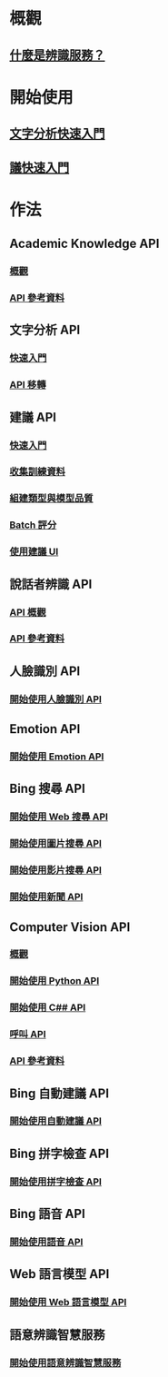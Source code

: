 # 概觀
## [什麼是辨識服務？](https://azure.microsoft.com/services/cognitive-services/)

# 開始使用
## [文字分析快速入門](cognitive-services-text-analytics-quick-start.md)
## [議快速入門](cognitive-services-recommendations-quick-start.md)

# 作法
## Academic Knowledge API
### [概觀](https://www.microsoft.com/cognitive-services/academic-knowledge-api/documentation/overview)
### [API 參考資料](https://dev.projectoxford.ai/docs/services/56332331778daf02acc0a50b/operations/565d9001ca73072048922d97)
## 文字分析 API
### [快速入門](cognitive-services-text-analytics-quick-start.md)
### [API 移轉](cognitive-services-text-analytics-api-migration.md)
## 建議 API
### [快速入門](cognitive-services-recommendations-quick-start.md)
### [收集訓練資料](cognitive-services-recommendations-collecting-data.md)
### [組建類型與模型品質](cognitive-services-recommendations-buildtypes.md)
### [Batch 評分](cognitive-services-recommendations-batch-scoring.md)
### [使用建議 UI](cognitive-services-recommendations-ui-intro.md)
## 說話者辨識 API
### [API 概觀](https://www.microsoft.com/cognitive-services/en-us/speaker-recognition-api/documentation)
### [API 參考資料](https://dev.projectoxford.ai/docs/services/563309b6778daf02acc0a508/operations/5645c3271984551c84ec6797)
## 人臉識別 API
### [開始使用人臉識別 API](https://www.microsoft.com/cognitive-services/en-us/face-api/documentation/overview)
## Emotion API
### [開始使用 Emotion API](https://www.microsoft.com/cognitive-services/en-us/emotion-api/documentation)
## Bing 搜尋 API
### [開始使用 Web 搜尋 API](https://www.microsoft.com/cognitive-services/en-us/bing-web-search-api/documentation)
### [開始使用圖片搜尋 API](https://www.microsoft.com/cognitive-services/en-us/bing-image-search-api/documentation)
### [開始使用影片搜尋 API](https://www.microsoft.com/cognitive-services/en-us/bing-video-search-api/documentation)
### [開始使用新聞 API](https://www.microsoft.com/cognitive-services/en-us/bing-news-search-api/documentation)
## Computer Vision API
### [概觀](https://www.microsoft.com/cognitive-services/en-us/computer-vision-api/documentation)
### [開始使用 Python API](https://www.microsoft.com/cognitive-services/en-us/computer-vision-api/documentation/getstarted/getstartedwithpython)
### [開始使用 C## API](https://www.microsoft.com/cognitive-services/en-us/computer-vision-api/documentation/getstarted/getstartedvisionapiforwindows)
### [呼叫 API](https://www.microsoft.com/cognitive-services/en-us/computer-vision-api/documentation/howtocallvisionapi)
### [API 參考資料](https://dev.projectoxford.ai/docs/services/56f91f2d778daf23d8ec6739/operations/56f91f2e778daf14a499e1fa)
## Bing 自動建議 API
### [開始使用自動建議 API](https://www.microsoft.com/cognitive-services/en-us/bing-autosuggest-api/documentation)
## Bing 拼字檢查 API
### [開始使用拼字檢查 API](https://www.microsoft.com/cognitive-services/en-us/bing-spell-check-api/documentation)
## Bing 語音 API
### [開始使用語音 API](https://www.microsoft.com/cognitive-services/en-us/speech-api/documentation/overview)
## Web 語言模型 API
### [開始使用 Web 語言模型 API](https://www.microsoft.com/cognitive-services/en-us/web-language-model-api/documentation)
## 語意辨識智慧服務
### [開始使用語意辨識智慧服務](https://www.luis.ai/Help/)




<!--HONumber=Nov16_HO2-->


